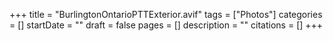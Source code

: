 +++
title = "BurlingtonOntarioPTTExterior.avif"
tags = ["Photos"]
categories = []
startDate = ""
draft = false
pages = []
description = ""
citations = []
+++
